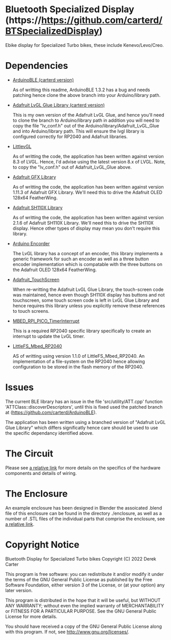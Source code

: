 # Bluetooth Specialized Display (https://https://github.com/carterd/BTSpecializedDisplay)

Ebike display for Specialized Turbo bikes, these include Kenevo/Levo/Creo.

# Dependencies
 
 * [ArduinoBLE (carterd version)](https://github.com/carterd/ArduinoBLE)

    As of writting this readme, ArduinoBLE 1.3.2 has a bug and needs patching hence clone the above branch into your
    Arduino/library path.

 * [Adafruit LvGL Glue Library (carterd version)](https://github.com/carterd/Adafruit_LvGL_Glue) 

    This is my own version of the Adafruit LvGL Glue, and hence you'll need to clone the branch to Arduino/library path
    in addition you will need to copy the file "lv_conf.h" out of the Arduino/library/Adafruit_LvGL_Glue and into 
    Arduino/library path. This will ensure the lvgl library is configured correctly for RP2040 and Adafruit libraries.

 * [LittlevGL](https://github.com/littlevgl/lvgl)

    As of writting the code, the application has been written against version 8.3 of LVGL. Hence, I'd advise using the
    latest version 8.x of LVGL. Note, to copy the "lv_conf.h" out of Adafruit_LvGL_Glue above.

 * [Adafruit GFX Library](https://github.com/adafruit/Adafruit-GFX-Library)

    As of writting the code, the application has been written against version 1.11.3 of Adafruit GFX Library. We'll need
    this to drive the Adafruit OLED 128x64 FeatherWing.

 * [Adafruit SH110X Library](https://github.com/adafruit/Adafruit_SH110X)

    As of writting the code, the application has been written against version 2.1.6 of Adafruit SH110X Library. We'll need
    this to drive the SH110X display. Hence other types of display may mean you don't require this library.

 * [Arduino Encorder](https://github.com/carterd/Arduino_Encoder)

    The LvGL library has a concept of an encoder, this library implements a generic framework for such an encoder as well
    as a three button encoder implementation which is compatable with the three buttons on the Adafruit OLED 128x64 FeatherWing.

 * [Adafruit_TouchScreen](https://github.com/adafruit/Adafruit_TouchScreen)

    When re-writting the Adafruit LvGL Glue Library, the touch-screen code was maintained, hence even though SH110X display
    has buttons and not touchscreen, some touch screen code is left in LvGL Glue Library and hence requires this library
    unless you explicitly remove these references to touch screens.

 * [MBED_RPI_PICO_TimerInterrupt](https://github.com/khoih-prog/MBED_RPI_PICO_TimerInterrupt)

    This is a required RP2040 specific library specifically to create an interrupt to update the LvGL timer.
 
 * [LittleFS_Mbed_RP2040](https://github.com/khoih-prog/LittleFS_Mbed_RP2040)

    AS of writting using version 1.1.0 of LittleFS_Mbed_RP2040. An implementation of a file-system on the RP2040 hence
    allowing configuration to be stored in the flash memory of the RP2040.

# Issues

The current BLE library has an issue in the file 'src/utility/ATT.cpp' function 'ATTClass::discoverDescriptors', 
until this is fixed used the patched branch at (https://github.com/carterd/ArduinoBLE).

The application has been written using a branched version of "Adafruit LvGL Glue Library" which differs significatly
hence care should be used to use the specific dependancy identified above.

# The Circuit

Please see [a relative link](circuit/Readme.md) for more details on the specifics of the hardware components and
details of wiring.

# The Enclosure

An example enclosure has been designed in Blender the assoicated .blend file of this enclosure can be found in the
directory ./enclosure, as well as a number of .STL files of the individual parts that comprise the
enclosure, see [a relative link](enclosure/Readme.md).

# Copyright Notice

Bluetooth Display for Specialized Turbo bikes
Copyright (C) 2022 Derek Carter

This program is free software: you can redistribute it and/or modify
it under the terms of the GNU General Public License as published by
the Free Software Foundation, either version 3 of the License, or
(at your option) any later version.

This program is distributed in the hope that it will be useful,
but WITHOUT ANY WARRANTY; without even the implied warranty of
MERCHANTABILITY or FITNESS FOR A PARTICULAR PURPOSE.  See the
GNU General Public License for more details.

You should have received a copy of the GNU General Public License
along with this program.  If not, see <http://www.gnu.org/licenses/>.
